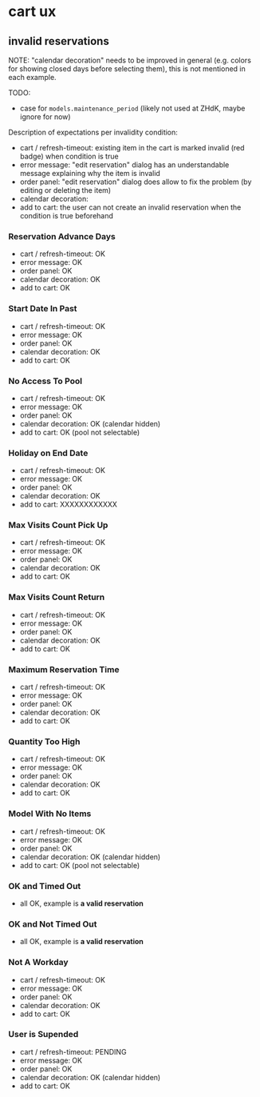 # cart ux

## invalid reservations

NOTE: "calendar decoration" needs to be improved in general (e.g. colors for showing closed days before selecting them),
this is not mentioned in each example.

TODO:

- case for `models.maintenance_period` (likely not used at ZHdK, maybe ignore for now)

Description of expectations per invalidity condition:

- cart / refresh-timeout: existing item in the cart is marked invalid (red badge) when condition is true
- error message: "edit reservation" dialog has an understandable message explaining why the item is invalid
- order panel: "edit reservation" dialog does allow to fix the problem (by editing or deleting the item)
- calendar decoration:
- add to cart: the user can not create an invalid reservation when the condition is true beforehand

### Reservation Advance Days

- cart / refresh-timeout: OK
- error message: OK
- order panel: OK
- calendar decoration: OK
- add to cart: OK

### Start Date In Past

- cart / refresh-timeout: OK
- error message: OK
- order panel: OK
- calendar decoration: OK
- add to cart: OK

### No Access To Pool

- cart / refresh-timeout: OK
- error message: OK
- order panel: OK
- calendar decoration: OK (calendar hidden)
- add to cart: OK (pool not selectable)

### Holiday on End Date

- cart / refresh-timeout: OK
- error message: OK
- order panel: OK
- calendar decoration: OK
- add to cart: XXXXXXXXXXXX

### Max Visits Count Pick Up

- cart / refresh-timeout: OK
- error message: OK
- order panel: OK
- calendar decoration: OK
- add to cart: OK

### Max Visits Count Return

- cart / refresh-timeout: OK
- error message: OK
- order panel: OK
- calendar decoration: OK
- add to cart: OK

### Maximum Reservation Time

- cart / refresh-timeout: OK
- error message: OK
- order panel: OK
- calendar decoration: OK
- add to cart: OK

### Quantity Too High

- cart / refresh-timeout: OK
- error message: OK
- order panel: OK
- calendar decoration: OK
- add to cart: OK

### Model With No Items

- cart / refresh-timeout: OK
- error message: OK
- order panel: OK
- calendar decoration: OK (calendar hidden)
- add to cart: OK (pool not selectable)

### OK and Timed Out

- all OK, example is **a valid reservation**

### OK and Not Timed Out

- all OK, example is **a valid reservation**

### Not A Workday

- cart / refresh-timeout: OK
- error message: OK
- order panel: OK
- calendar decoration: OK
- add to cart: OK

### User is Supended

- cart / refresh-timeout: PENDING
- error message: OK
- order panel: OK
- calendar decoration: OK (calendar hidden)
- add to cart: OK
